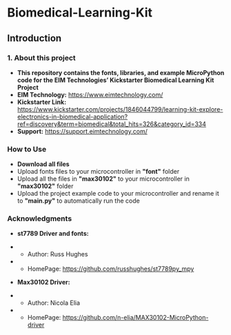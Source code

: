 # Biomedical-Learning-Kit

## **Introduction**
### **1. About this project**
- **This repository contains the fonts, libraries, and example MicroPython code for the EIM Technologies’ Kickstarter Biomedical Learning Kit Project**
- **EIM Technology:** https://www.eimtechnology.com/
- **Kickstarter Link:** https://www.kickstarter.com/projects/1846044799/learning-kit-explore-electronics-in-biomedical-application?ref=discovery&term=biomedical&total_hits=326&category_id=334
- **Support:** https://support.eimtechnology.com/

### **How to Use**
- **Download all files**
- Upload fonts files to your microcontroller in **"font"** folder
- Upload all the files in **"max30102"** to your microcontroller in **"max30102"** folder
- Upload the project example code to your microcontroller and rename it to **"main.py"** to automatically run the code

### **Acknowledgments**
- **st7789 Driver and fonts:**
- - Author: Russ Hughes
- - HomePage: https://github.com/russhughes/st7789py_mpy

- **Max30102 Driver:**
- - Author: Nicola Elia
- - HomePage: https://github.com/n-elia/MAX30102-MicroPython-driver
